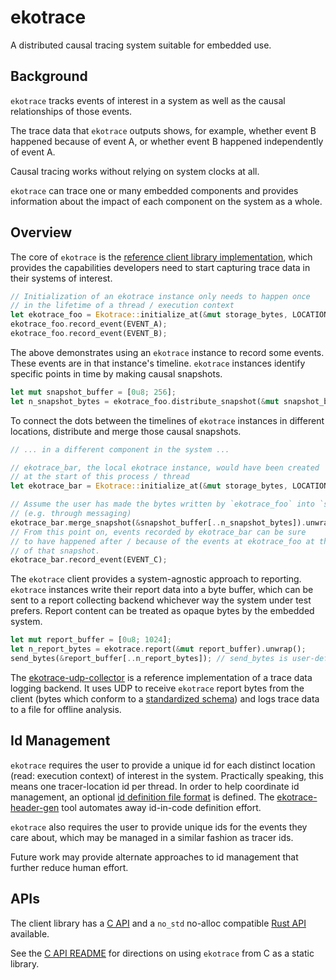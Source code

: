 # ekotrace

A distributed causal tracing system suitable for embedded use.

## Background

`ekotrace` tracks events of interest in a system as well as
the causal relationships of those events.

The trace data that `ekotrace` outputs shows, for example,
whether event B happened because of event A, or
whether event B happened independently of event A.

Causal tracing works without relying on system clocks at all.

`ekotrace` can trace one or many embedded components and provides
information about the impact of each component on the system as
a whole.

## Overview

The core of `ekotrace` is the [reference client library implementation](ekotrace),
which provides the capabilities developers need to start capturing trace
data in their systems of interest.

```rust
// Initialization of an ekotrace instance only needs to happen once
// in the lifetime of a thread / execution context
let ekotrace_foo = Ekotrace::initialize_at(&mut storage_bytes, LOCATION_ID_FOO).unwrap();
ekotrace_foo.record_event(EVENT_A);
ekotrace_foo.record_event(EVENT_B);
```

The above demonstrates using an `ekotrace` instance to record some events. These events are
in that instance's timeline. 
`ekotrace` instances identify specific points in time by making causal snapshots.

```rust
let mut snapshot_buffer = [0u8; 256];
let n_snapshot_bytes = ekotrace_foo.distribute_snapshot(&mut snapshot_buffer).unwrap();
```

To connect the dots between the timelines of `ekotrace` instances in different locations,
distribute and merge those causal snapshots.

```rust
// ... in a different component in the system ...

// ekotrace_bar, the local ekotrace instance, would have been created
// at the start of this process / thread
let ekotrace_bar = Ekotrace::initialize_at(&mut storage_bytes, LOCATION_ID_BAR).unwrap();

// Assume the user has made the bytes written by `ekotrace_foo` into `snapshot_buffer` available
// (e.g. through messaging)
ekotrace_bar.merge_snapshot(&snapshot_buffer[..n_snapshot_bytes]).unwrap();
// From this point on, events recorded by ekotrace_bar can be sure
// to have happened after / because of the events at ekotrace_foo at the time
// of that snapshot.
ekotrace_bar.record_event(EVENT_C);
```

The `ekotrace` client provides a system-agnostic approach to reporting. `ekotrace` instances
write their report data into a byte buffer, which can be sent to a report collecting backend
whichever way the system under test prefers. Report content can be treated as opaque
bytes by the embedded system.

```rust
let mut report_buffer = [0u8; 1024];
let n_report_bytes = ekotrace.report(&mut report_buffer).unwrap();
send_bytes(&report_buffer[..n_report_bytes]); // send_bytes is user-defined
```

The [ekotrace-udp-collector](ekotrace-udp-collector) is a reference implementation of a
trace data logging backend. It uses UDP to receive `ekotrace` report bytes from the client
(bytes which conform to a [standardized schema](schemas/log_reporting.lcm)) and logs
trace data to a file for offline analysis.

## Id Management

`ekotrace` requires the user to provide a unique id for each distinct location (read: execution context) of interest
in the system. Practically speaking, this means one tracer-location id per thread. In order to
help coordinate id management, an optional [id definition file format](ekotrace-header-gen/README.md#id-management-format) is defined.
The [ekotrace-header-gen](ekotrace-header-gen) tool automates away id-in-code definition effort.

`ekotrace` also requires the user to provide unique ids for the events they care about, which may
be managed in a similar fashion as tracer ids.

Future work may provide alternate approaches to id management that further reduce human effort.

## APIs

The client library has a [C API](ekotrace-capi) and a `no_std` no-alloc compatible [Rust API](ekotrace) available.

See the [C API README](ekotrace-capi/README.md) for directions on using
`ekotrace` from C as a static library.
